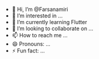 - 👋 Hi, I’m @Farsanamiri
- 👀 I’m interested in ...
- 🌱 I’m currently learning Flutter
- 💞️ I’m looking to collaborate on ...
- 📫 How to reach me ...
- 😄 Pronouns: ...
- ⚡ Fun fact: ...

<!---
Farsanamiri/Farsanamiri is a ✨ special ✨ repository because its `README.md` (this file) appears on your GitHub profile.
You can click the Preview link to take a look at your changes.
--->
